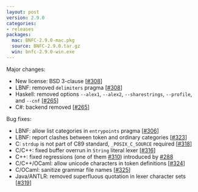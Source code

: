 ```yaml
---
layout: post
version: 2.9.0
categories:
- releases
packages:
  mac: BNFC-2.9.0-mac.pkg
  source: BNFC-2.9.0.tar.gz
  win: bnfc-2.9.0-win.exe
---
```


Major changes:

* New license: BSD 3-clause [[#308](https://github.com/BNFC/bnfc/issues/308)]
* LBNF: removed `delimiters` pragma [[#308](https://github.com/BNFC/bnfc/issues/308)]
* Haskell: removed options `--alex1`, `--alex2`, `--sharestrings`, `--profile`, and `--cnf` [[#265](https://github.com/BNFC/bnfc/issues/265)]
* C#: backend removed [[#265](https://github.com/BNFC/bnfc/issues/265)]

Bug fixes:

* LBNF: allow list categories in `entrypoints` pragma [[#306](https://github.com/BNFC/bnfc/issues/306)]
* LBNF: report clashes between token and ordinary categories [[#323](https://github.com/BNFC/bnfc/issues/323)]
* C: `strdup` is not part of C89 standard, `_POSIX_C_SOURCE` required [[#318](https://github.com/BNFC/bnfc/issues/318)]
* C/C++: fixed buffer overrun in `String` literal lexer [[#316](https://github.com/BNFC/bnfc/issues/316)]
* C++: fixed regressions (one of them [#310](https://github.com/BNFC/bnfc/issues/310)) introduced by [#288](https://github.com/BNFC/bnfc/issues/288)
* C/C++/OCaml: allow unicode characters in token definitions [[#324](https://github.com/BNFC/bnfc/issues/324)]
* C/OCaml: sanitize grammar file names [[#325](https://github.com/BNFC/bnfc/issues/325)]
* Java/ANTLR: removed superfluous quotation in lexer character sets [[#319](https://github.com/BNFC/bnfc/issues/319)]

